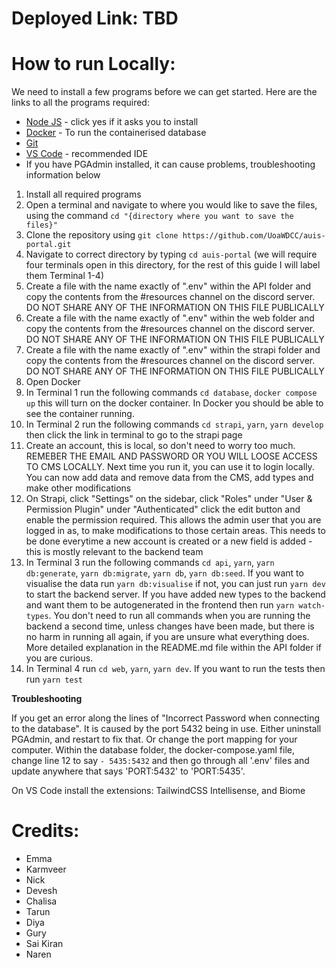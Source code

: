 # Deployed Link: TBD

# How to run Locally:
We need to install a few programs before we can get started. Here are the links to all the programs required:
- [Node JS](https://nodejs.org/en/) - click yes if it asks you to install 
- [Docker](https://docs.docker.com/get-docker/) - To run the containerised database
- [Git](https://git-scm.com/downloads)
- [VS Code](https://code.visualstudio.com/) - recommended IDE
- If you have PGAdmin installed, it can cause problems, troubleshooting information below

1. Install all required programs
2. Open a terminal and navigate to where you would like to save the files, using the command `cd "{directory where you want to save the files}"`
3. Clone the repository using `git clone https://github.com/UoaWDCC/auis-portal.git`
4. Navigate to correct directory by typing `cd auis-portal` (we will require four terminals open in this directory, for the rest of this guide I will label them Terminal 1-4)
5. Create a file with the name exactly of ".env" within the API folder and copy the contents from the #resources channel on the discord server. DO NOT SHARE ANY OF THE INFORMATION ON THIS FILE PUBLICALLY
6. Create a file with the name exactly of ".env" within the web folder and copy the contents from the #resources channel on the discord server. DO NOT SHARE ANY OF THE INFORMATION ON THIS FILE PUBLICALLY
7. Create a file with the name exactly of ".env" within the strapi folder and copy the contents from the #resources channel on the discord server. DO NOT SHARE ANY OF THE INFORMATION ON THIS FILE PUBLICALLY
8. Open Docker
9. In Terminal 1 run the following commands `cd database`, `docker compose up` this will turn on the docker container. In Docker you should be able to see the container running.
10. In Terminal 2 run the following commands `cd strapi`, `yarn`, `yarn develop` then click the link in terminal to go to the strapi page
11. Create an account, this is local, so don't need to worry too much. REMEBER THE EMAIL AND PASSWORD OR YOU WILL LOOSE ACCESS TO CMS LOCALLY. Next time you run it, you can use it to login locally. You can now add data and remove data from the CMS, add types and make other modifications
12. On Strapi, click "Settings" on the sidebar, click "Roles" under "User & Permission Plugin" under "Authenticated" click the edit button and enable the permission required. This allows the admin user that you are logged in as, to make modifications to those certain areas. This needs to be done everytime a new account is created or a new field is added - this is mostly relevant to the backend team
13. In Terminal 3 run the following commands `cd api`, `yarn`, `yarn db:generate`, `yarn db:migrate`, `yarn db`, `yarn db:seed`. If you want to visualise the data run `yarn db:visualise` if not, you can just run `yarn dev` to start the backend server. If you have added new types to the backend and want them to be autogenerated in the frontend then run `yarn watch-types`. You don't need to run all commands when you are running the backend a second time, unless changes have been made, but there is no harm in running all again, if you are unsure what everything does. More detailed explanation in the README.md file within the API folder if you are curious. 
14.  In Terminal 4 run `cd web`, `yarn`, `yarn dev`. If you want to run the tests then run `yarn test`

**Troubleshooting**

If you get an error along the lines of "Incorrect Password when connecting to the database". It is caused by the port 5432 being in use. Either uninstall PGAdmin, and restart to fix that. Or change the port mapping for your computer. Within the database folder, the docker-compose.yaml file, change line 12 to say `- 5435:5432` and then go through all '.env' files and update anywhere that says 'PORT:5432' to 'PORT:5435'. 

On VS Code install the extensions: TailwindCSS Intellisense, and Biome

# Credits:
- Emma
- Karmveer
- Nick
- Devesh
- Chalisa 
- Tarun
- Diya
- Gury
- Sai Kiran
- Naren
